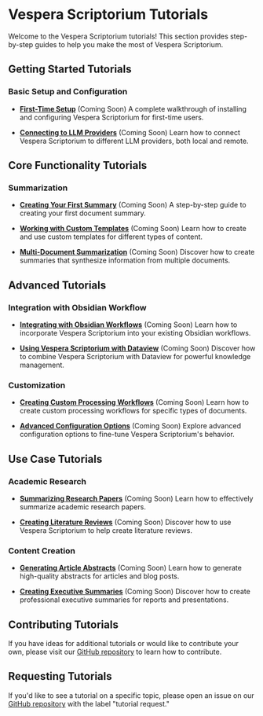 # Vespera Scriptorium Tutorials

Welcome to the Vespera Scriptorium tutorials! This section provides step-by-step guides to help you make the most of Vespera Scriptorium.

## Getting Started Tutorials

### Basic Setup and Configuration

- **[First-Time Setup](first-time-setup.md)** (Coming Soon)
  A complete walkthrough of installing and configuring Vespera Scriptorium for first-time users.

- **[Connecting to LLM Providers](connecting-llm-providers.md)** (Coming Soon)
  Learn how to connect Vespera Scriptorium to different LLM providers, both local and remote.

## Core Functionality Tutorials

### Summarization

- **[Creating Your First Summary](creating-first-summary.md)** (Coming Soon)
  A step-by-step guide to creating your first document summary.

- **[Working with Custom Templates](custom-templates.md)** (Coming Soon)
  Learn how to create and use custom templates for different types of content.

- **[Multi-Document Summarization](multi-document-summarization.md)** (Coming Soon)
  Discover how to create summaries that synthesize information from multiple documents.

## Advanced Tutorials

### Integration with Obsidian Workflow

- **[Integrating with Obsidian Workflows](obsidian-integration.md)** (Coming Soon)
  Learn how to incorporate Vespera Scriptorium into your existing Obsidian workflows.

- **[Using Vespera Scriptorium with Dataview](dataview-integration.md)** (Coming Soon)
  Discover how to combine Vespera Scriptorium with Dataview for powerful knowledge management.

### Customization

- **[Creating Custom Processing Workflows](custom-workflows.md)** (Coming Soon)
  Learn how to create custom processing workflows for specific types of documents.

- **[Advanced Configuration Options](advanced-configuration.md)** (Coming Soon)
  Explore advanced configuration options to fine-tune Vespera Scriptorium's behavior.

## Use Case Tutorials

### Academic Research

- **[Summarizing Research Papers](summarizing-research.md)** (Coming Soon)
  Learn how to effectively summarize academic research papers.

- **[Creating Literature Reviews](literature-reviews.md)** (Coming Soon)
  Discover how to use Vespera Scriptorium to help create literature reviews.

### Content Creation

- **[Generating Article Abstracts](article-abstracts.md)** (Coming Soon)
  Learn how to generate high-quality abstracts for articles and blog posts.

- **[Creating Executive Summaries](executive-summaries.md)** (Coming Soon)
  Discover how to create professional executive summaries for reports and presentations.

## Contributing Tutorials

If you have ideas for additional tutorials or would like to contribute your own, please visit our [GitHub repository](https://github.com/yourusername/vespera-scriptorium) to learn how to contribute.

## Requesting Tutorials

If you'd like to see a tutorial on a specific topic, please open an issue on our [GitHub repository](https://github.com/yourusername/vespera-scriptorium) with the label "tutorial request."